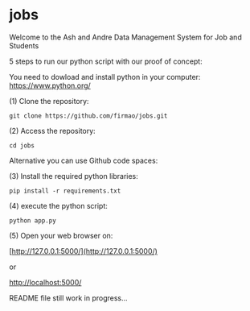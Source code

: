 # jobs
Welcome to the Ash and Andre Data Management System for Job and Students

5 steps to run our python script with our proof of concept:

You need to dowload and install python in your computer:
https://www.python.org/

(1) Clone the repository:
```
git clone https://github.com/firmao/jobs.git
```
(2) Access the repository:
```
cd jobs
```
Alternative you can use Github code spaces:

(3) Install the required python libraries:
```
pip install -r requirements.txt
```
(4) execute the python script:
```
python app.py
```
(5) Open your web browser on:

[http://127.0.0.1:5000/](http://127.0.0.1:5000/)

or 

[http://localhost:5000/](http://localhost:5000/)


README file still work in progress...
